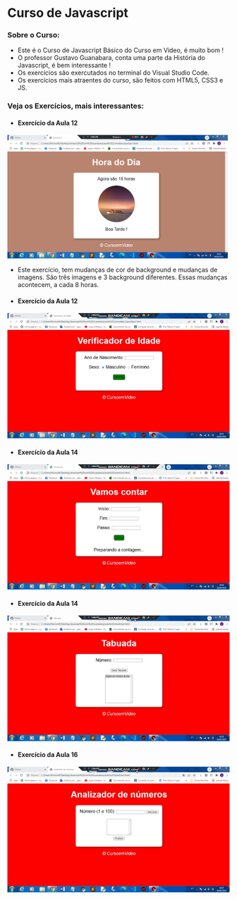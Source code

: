 # Curso de Javascript

### Sobre o Curso:

* Este é o Curso de Javascript Básico do Curso em Vídeo, é muito bom !
* O professor Gustavo Guanabara, conta uma parte da História do Javascript, é bem interessante !
* Os exercícios são exercutados no terminal do Visual Studio Code.
* Os exercícios mais atraentes do curso, são feitos com HTML5, CSS3 e JS.

### Veja os Exercícios, mais interessantes:

* #### Exercício da Aula 12

<img src="gifs/dia.PNG" width="500px" />

- Este exercício, tem mudanças de cor de background e mudanças de imagens. São três imagens e 3 background diferentes. Essas mudanças acontecem, a cada 8 horas.

* #### Exercício da Aula 12

<img src="gifs/gif1.gif" />

* #### Exercício da Aula 14

<img src="gifs/gif2.gif" />

* #### Exercício da Aula 14

<img src="gifs/gif3.gif" />

* #### Exercício da Aula 16

<img src="gifs/gif4.gif" />
